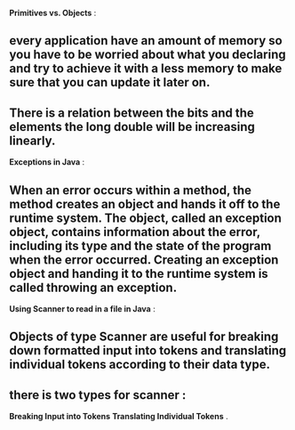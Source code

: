 **Primitives vs. Objects** : 

## every application have an amount of memory so you have to be worried about what you declaring and try to achieve it with a less memory to make sure that you can update it later on.

## There is a relation between the bits and the elements the long double will be increasing linearly.

**Exceptions in Java** : 

## When an error occurs within a method, the method creates an object and hands it off to the runtime system. The object, called an exception object, contains information about the error, including its type and the state of the program when the error occurred. Creating an exception object and handing it to the runtime system is called throwing an exception.

**Using Scanner to read in a file in Java** : 

## Objects of type Scanner are useful for breaking down formatted input into tokens and translating individual tokens according to their data type. 

## there is two types for scanner : 
**Breaking Input into Tokens** **Translating Individual Tokens** .
